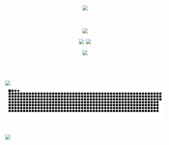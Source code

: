 <h1 align="center">
    <img src="https://readme-typing-svg.herokuapp.com/?font=Pixelify+Sans&size=30&pause=1000&color=70A5FD&center=true&vCenter=true&random=false&width=435&lines=Hello+Everyone!" />
</h1>

<!-- <h2 align="center">Stats</h2> -->
<h1 align="center">
    <img src="https://readme-typing-svg.herokuapp.com/?size=20&duration=0.1&repeat=false&color=70A5FD&center=true&vCenter=true&random=false&width=435&lines=Stats" />

<br/>
<!-- Proudly created with GPRM ( https://gprm.itsvg.in ) -->

<div align=center>
  <img width=390 src="https://github-readme-streak-stats.herokuapp.com/?user=fajrulfahmi&theme=tokyonight&hide_border=true" />
  <img width=330 src="https://github-readme-stats.vercel.app/api/top-langs/?username=fajrulfahmi&theme=tokyonight&hide_border=true&include_all_commits=false&count_private=false&layout=compact"/>
  <br/>
  <img width=330 align="center" src="https://github-readme-stats.vercel.app/api?username=fajrulfahmi&theme=tokyonight&hide_border=true&include_all_commits=false&count_private=false" />
</div>
<br/>


<h1 align="center"></h1>
    <img src="https://readme-typing-svg.herokuapp.com/?size=20&duration=0.1&repeat=false&color=70A5FD&center=true&vCenter=true&random=false&width=435&lines=Contributions" />

<picture>
  <source media="(prefers-color-scheme: dark)" srcset="https://raw.githubusercontent.com/fajrulfahmi/fajrulfahmi/output/github-contribution-grid-snake-dark.svg">
<!--   <source media="(prefers-color-scheme: light)" srcset="https://raw.githubusercontent.com/fajrulfahmi/fajrulfahmi/output/github-contribution-grid-snake.svg"> -->
  <img alt="github contribution grid snake animation" src="https://raw.githubusercontent.com/fajrulfahmi/fajrulfahmi/output/github-contribution-grid-snake.svg">
</picture>


<h1 align="center"></h1>
    <img src="https://readme-typing-svg.herokuapp.com/?size=20&duration=0.1&repeat=false&color=70A5FD&center=true&vCenter=true&random=false&width=435&lines=Languages-Frameworks" />
<br/>
